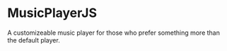 MusicPlayerJS
=============

A customizeable music player for those who prefer something more than the default player.
